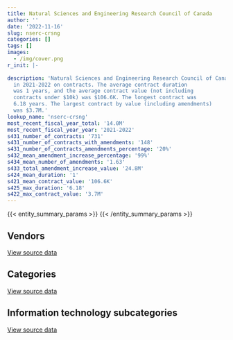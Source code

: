 ```yaml
---
title: Natural Sciences and Engineering Research Council of Canada
author: ''
date: '2022-11-16'
slug: nserc-crsng
categories: []
tags: []
images:
  - /img/cover.png
r_init: |-
  
description: 'Natural Sciences and Engineering Research Council of Canada spent an estimated $14.0M
  in 2021-2022 on contracts. The average contract duration
  was 1 years, and the average contract value (not including
  contracts under $10k) was $106.6K. The longest contract was
  6.18 years. The largest contract by value (including amendments)
  was $3.7M.'
lookup_name: 'nserc-crsng'
most_recent_fiscal_year_total: '14.0M'
most_recent_fiscal_year_year: '2021-2022'
s431_number_of_contracts: '731'
s431_number_of_contracts_with_amendments: '148'
s431_number_of_contracts_amendments_percentage: '20%'
s432_mean_amendment_increase_percentage: '99%'
s434_mean_number_of_amendments: '1.63'
s433_total_amendment_increase_value: '24.8M'
s424_mean_duration: '1'
s421_mean_contract_value: '106.6K'
s425_max_duration: '6.18'
s422_max_contract_value: '3.7M'
---
```


<script src="/rmarkdown-libs/htmlwidgets/htmlwidgets.js"></script>
<link href="/rmarkdown-libs/datatables-css/datatables-crosstalk.css" rel="stylesheet" />
<script src="/rmarkdown-libs/datatables-binding/datatables.js"></script>
<script src="/rmarkdown-libs/jquery/jquery-3.6.0.min.js"></script>
<link href="/rmarkdown-libs/dt-core-bootstrap/css/dataTables.bootstrap.min.css" rel="stylesheet" />
<link href="/rmarkdown-libs/dt-core-bootstrap/css/dataTables.bootstrap.extra.css" rel="stylesheet" />
<script src="/rmarkdown-libs/dt-core-bootstrap/js/jquery.dataTables.min.js"></script>
<script src="/rmarkdown-libs/dt-core-bootstrap/js/dataTables.bootstrap.min.js"></script>
<link href="/rmarkdown-libs/crosstalk/css/crosstalk.min.css" rel="stylesheet" />
<script src="/rmarkdown-libs/crosstalk/js/crosstalk.min.js"></script>
<script src="/rmarkdown-libs/htmlwidgets/htmlwidgets.js"></script>
<link href="/rmarkdown-libs/datatables-css/datatables-crosstalk.css" rel="stylesheet" />
<script src="/rmarkdown-libs/datatables-binding/datatables.js"></script>
<script src="/rmarkdown-libs/jquery/jquery-3.6.0.min.js"></script>
<link href="/rmarkdown-libs/dt-core-bootstrap/css/dataTables.bootstrap.min.css" rel="stylesheet" />
<link href="/rmarkdown-libs/dt-core-bootstrap/css/dataTables.bootstrap.extra.css" rel="stylesheet" />
<script src="/rmarkdown-libs/dt-core-bootstrap/js/jquery.dataTables.min.js"></script>
<script src="/rmarkdown-libs/dt-core-bootstrap/js/dataTables.bootstrap.min.js"></script>
<link href="/rmarkdown-libs/crosstalk/css/crosstalk.min.css" rel="stylesheet" />
<script src="/rmarkdown-libs/crosstalk/js/crosstalk.min.js"></script>
<script src="/rmarkdown-libs/htmlwidgets/htmlwidgets.js"></script>
<link href="/rmarkdown-libs/datatables-css/datatables-crosstalk.css" rel="stylesheet" />
<script src="/rmarkdown-libs/datatables-binding/datatables.js"></script>
<script src="/rmarkdown-libs/jquery/jquery-3.6.0.min.js"></script>
<link href="/rmarkdown-libs/dt-core-bootstrap/css/dataTables.bootstrap.min.css" rel="stylesheet" />
<link href="/rmarkdown-libs/dt-core-bootstrap/css/dataTables.bootstrap.extra.css" rel="stylesheet" />
<script src="/rmarkdown-libs/dt-core-bootstrap/js/jquery.dataTables.min.js"></script>
<script src="/rmarkdown-libs/dt-core-bootstrap/js/dataTables.bootstrap.min.js"></script>
<link href="/rmarkdown-libs/crosstalk/css/crosstalk.min.css" rel="stylesheet" />
<script src="/rmarkdown-libs/crosstalk/js/crosstalk.min.js"></script>

{{< entity_summary_params >}}
{{< /entity_summary_params >}}

## Vendors

<div id="htmlwidget-1" style="width:100%;height:auto;" class="datatables html-widget"></div>
<script type="application/json" data-for="htmlwidget-1">{"x":{"style":"bootstrap","filter":"none","vertical":false,"data":[["<a href=\"/vendors/access_2_networks/\">Access 2 Networks<\/a>","<a href=\"/vendors/adrm_technology_consulting/\">ADRM Technology Consulting<\/a>","<a href=\"/vendors/advanced_business_interiors/\">Advanced Business Interiors<\/a>","<a href=\"/vendors/advanced_chippewa_technologies/\">Advanced Chippewa Technologies<\/a>","<a href=\"/vendors/amazon/\">Amazon<\/a>","<a href=\"/vendors/applied_electonics/\">Applied Electonics<\/a>","<a href=\"/vendors/artemp_personnel_services/\">Artemp Personnel Services<\/a>","<a href=\"/vendors/asokan_business_interiors/\">Asokan Business Interiors<\/a>","<a href=\"/vendors/bdo_canada/\">BDO Canada<\/a>","<a href=\"/vendors/bell_canada/\">Bell Canada<\/a>","<a href=\"/vendors/blackberry/\">Blackberry<\/a>","<a href=\"/vendors/breckenhill/\">Breckenhill<\/a>","<a href=\"/vendors/cache_computer_consulting/\">Cache Computer Consulting<\/a>","<a href=\"/vendors/calytera_software/\">Calytera Software<\/a>","<a href=\"/vendors/canadian_corps_of_commissionaires/\">Canadian Corps of Commissionaires<\/a>","<a href=\"/vendors/cansel_survey_equipment/\">Cansel Survey Equipment<\/a>","<a href=\"/vendors/cdw_canada/\">CDW Canada<\/a>","<a href=\"/vendors/cgi/\">CGI<\/a>","<a href=\"/vendors/cision_canada/\">Cision Canada<\/a>","<a href=\"/vendors/citrix/\">Citrix<\/a>","<a href=\"/vendors/cofomo/\">Cofomo<\/a>","<a href=\"/vendors/colliers_project_leaders/\">Colliers Project Leaders<\/a>","<a href=\"/vendors/commvault_systems/\">Commvault Systems<\/a>","<a href=\"/vendors/compucom_canada/\">Compucom Canada<\/a>","<a href=\"/vendors/conexsys/\">CONEXSYS<\/a>","<a href=\"/vendors/coradix_technology_consulting/\">Coradix Technology Consulting<\/a>","<a href=\"/vendors/csdc_systems/\">CSDC Systems<\/a>","<a href=\"/vendors/dell_computer/\">Dell Computer<\/a>","<a href=\"/vendors/deloitte/\">Deloitte<\/a>","<a href=\"/vendors/dls_technology/\">DLS Technology<\/a>","<a href=\"/vendors/dynamic_personnel_consultants/\">Dynamic Personnel Consultants<\/a>","<a href=\"/vendors/eagle_professional_resources/\">Eagle Professional Resources<\/a>","<a href=\"/vendors/ecole_de_langues_abce/\">Ecole De Langues Abce<\/a>","<a href=\"/vendors/elsevier/\">Elsevier<\/a>","<a href=\"/vendors/entrust/\">Entrust<\/a>","<a href=\"/vendors/ernst_young/\">Ernst Young<\/a>","<a href=\"/vendors/excel_human_resources/\">Excel Human Resources<\/a>","<a href=\"/vendors/forrester_research/\">Forrester Research<\/a>","<a href=\"/vendors/freebalance/\">FreeBalance<\/a>","<a href=\"/vendors/gartner/\">Gartner<\/a>","<a href=\"/vendors/gc_strategies/\">GC Strategies<\/a>","<a href=\"/vendors/global_knowledge/\">Global Knowledge<\/a>","<a href=\"/vendors/global_upholstery/\">Global Upholstery<\/a>","<a href=\"/vendors/goss_gilroy/\">Goss Gilroy<\/a>","<a href=\"/vendors/graybridge_international_consulting/\">Graybridge International Consulting<\/a>","<a href=\"/vendors/ibm_canada/\">IBM Canada<\/a>","<a href=\"/vendors/insa/\">INSA<\/a>","<a href=\"/vendors/integra_networks/\">Integra Networks<\/a>","<a href=\"/vendors/itex/\">ITEX<\/a>","<a href=\"/vendors/korn_ferry_ca/\">Korn Ferry Ca<\/a>","<a href=\"/vendors/kpmg/\">KPMG<\/a>","<a href=\"/vendors/lean_agility/\">Lean Agility<\/a>","<a href=\"/vendors/leo_pisces_services_group/\">Leo Pisces Services Group<\/a>","<a href=\"/vendors/linovati/\">Linovati<\/a>","<a href=\"/vendors/lumina_it/\">Lumina IT<\/a>","<a href=\"/vendors/lwg_architectural_interiors/\">Lwg Architectural Interiors<\/a>","<a href=\"/vendors/maverin/\">Maverin<\/a>","<a href=\"/vendors/meltwater/\">Meltwater<\/a>","<a href=\"/vendors/messa_computing/\">Messa Computing<\/a>","<a href=\"/vendors/microsoft_canada/\">Microsoft Canada<\/a>","<a href=\"/vendors/mindwire_systems/\">Mindwire Systems<\/a>","<a href=\"/vendors/mnp/\">MNP<\/a>","<a href=\"/vendors/mobile_resource_group/\">Mobile Resource Group<\/a>","<a href=\"/vendors/newfound_recruiting/\">Newfound Recruiting<\/a>","<a href=\"/vendors/nisha_techonologies/\">Nisha Techonologies<\/a>","<a href=\"/vendors/nitam_solutions/\">Nitam Solutions<\/a>","<a href=\"/vendors/northern_micro/\">Northern Micro<\/a>","<a href=\"/vendors/open_storage_solutions/\">Open Storage Solutions<\/a>","<a href=\"/vendors/openframe_technologies/\">OpenFrame Technologies<\/a>","<a href=\"/vendors/opentext/\">OpenText<\/a>","<a href=\"/vendors/oracle_canada/\">Oracle Canada<\/a>","<a href=\"/vendors/orangutech/\">Orangutech<\/a>","<a href=\"/vendors/pleiad_canada/\">Pleiad Canada<\/a>","<a href=\"/vendors/portage_personnel/\">Portage Personnel<\/a>","<a href=\"/vendors/pra/\">PRA<\/a>","<a href=\"/vendors/pricewaterhouse_coopers/\">Pricewaterhouse Coopers<\/a>","<a href=\"/vendors/prologic_systems/\">Prologic Systems<\/a>","<a href=\"/vendors/promaxis/\">Promaxis<\/a>","<a href=\"/vendors/proquest/\">ProQuest<\/a>","<a href=\"/vendors/protak_consulting_group/\">Protak Consulting Group<\/a>","<a href=\"/vendors/qmr/\">QMR<\/a>","<a href=\"/vendors/quantum_management_services/\">Quantum Management Services<\/a>","<a href=\"/vendors/quintet_consulting/\">Quintet Consulting<\/a>","<a href=\"/vendors/raymond_chabot_grant_thornton/\">Raymond Chabot Grant Thornton<\/a>","<a href=\"/vendors/rhea/\">RHEA<\/a>","<a href=\"/vendors/ricoh/\">Ricoh<\/a>","<a href=\"/vendors/rogers/\">Rogers<\/a>","<a href=\"/vendors/salesforce_canada/\">Salesforce Canada<\/a>","<a href=\"/vendors/samson_associes/\">Samson Associes<\/a>","<a href=\"/vendors/sap/\">SAP<\/a>","<a href=\"/vendors/sdl_international_canada/\">SDL International Canada<\/a>","<a href=\"/vendors/si_systems/\">SI Systems<\/a>","<a href=\"/vendors/simplex_grinnell/\">Simplex Grinnell<\/a>","<a href=\"/vendors/softchoice/\">Softchoice<\/a>","<a href=\"/vendors/softsim_technologies/\">Softsim Technologies<\/a>","<a href=\"/vendors/sra_staffing_solutions/\">SRA Staffing Solutions<\/a>","<a href=\"/vendors/stoneworks_technologies/\">Stoneworks Technologies<\/a>","<a href=\"/vendors/systemscope/\">Systemscope<\/a>","<a href=\"/vendors/teknion/\">Teknion<\/a>","<a href=\"/vendors/tes_contract_services/\">TES Contract Services<\/a>","<a href=\"/vendors/the_aim_group/\">The AIM Group<\/a>","<a href=\"/vendors/the_right_door_consulting/\">The Right Door Consulting<\/a>","<a href=\"/vendors/totem_offisource/\">Totem Offisource<\/a>","<a href=\"/vendors/toyota/\">Toyota<\/a>","<a href=\"/vendors/transpolar_technology/\">Transpolar Technology<\/a>","<a href=\"/vendors/turtle_island_staffing/\">Turtle Island Staffing<\/a>","<a href=\"/vendors/university_of_ottawa/\">University of Ottawa<\/a>","<a href=\"/vendors/veritaaq_technology_house/\">Veritaaq Technology House<\/a>","<a href=\"/vendors/versatil_bpi/\">Versatil Bpi<\/a>","<a href=\"/vendors/vmware/\">VMware<\/a>","<a href=\"/vendors/zernam_enterprise/\">Zernam Enterprise<\/a>"],[517245.38,437926.18,29624.21,null,null,10401.65,18063.5,10345.15,76862.06,null,33596.51,24860,124300,null,60144.93,1252.91,41873.35,24860,34984.8,24645.09,442682.75,null,null,150124.27,37687.22,null,12838.13,41374.5,13493.55,123619.51,33666.67,15084.99,null,24346.98,10740.61,78108.45,455622.27,null,88367.13,399818.38,1097241.39,null,11625.99,8128.39,16550.79,20594.55,4419.82,null,72335.58,null,41475.24,11288.7,null,24860,24408,null,null,null,10871.25,82348.75,24565.07,2019567.21,null,null,1013409.36,25626.14,null,191955.31,116974.45,21767.37,25079.42,526798.97,7688.19,null,53937.44,17270.76,24007.64,null,22918.57,13138.3,null,null,52725.61,23672.01,null,92353.81,53556.61,null,82179.18,null,null,null,22140.66,326615.84,null,null,122428.79,null,null,157762.45,null,null,189500.82,null,null,10842.58,2755.6,11907.28,null,28136.16,null],[288884.25,439125.98,8164.35,10262.66,null,null,18112.99,24543.05,411866.7,null,154002.95,null,39550,null,null,12367.03,null,null,11162.48,null,405312.99,517667.71,10432.16,32096.71,null,21495.7,13496.08,null,25059.45,36964.27,null,72646.14,null,157409,13234.91,83824.27,609201.22,null,23268.96,1021109.14,1527842.43,6898.94,null,16807.86,56777.13,26670.14,6364.53,30106.67,326326.73,null,17385.51,19775,null,null,null,21718.6,null,null,7658.13,335412.66,37666.63,1904971.93,null,null,1005684.78,427960.45,10283,null,95026.64,null,112333.01,448941.8,136580.49,6692.72,22101.47,86590.37,null,20843.8,39990.26,null,2172.25,41496.41,18068.89,35313.99,24973,354446.62,53703.34,null,232910.53,19841.66,18301.93,44279.9,28556.16,390516.1,171548.61,119267.54,210033.15,null,140823.43,158194.68,106835.85,117812.46,null,43825.36,18160.59,18593.3,53081.55,65045.72,85223.71,22001.47,29347.49],[98274.69,437926.18,null,null,29835.62,null,null,null,335346.06,28137,46602.06,null,null,null,137780.18,13293.27,null,28250,44902.73,66507.4,765113.92,1211209.69,11541.93,null,null,17253.13,10295.34,null,null,73140.79,null,18062.29,16221.83,null,3275.3,39788.67,332970.37,23564.38,90791.58,945542.08,1523668,16141.76,null,null,28259.71,44340.94,null,null,11671.26,32528.93,null,null,90092.24,null,null,null,null,29097.5,11180.87,319592.01,25789.09,1342910.43,null,310750,24973,null,130267.45,null,94767,null,49143.84,491456.97,31530.21,19834.03,31750.09,null,null,21613.6,34856.69,null,68058.52,22093.37,null,null,null,225863.06,53556.61,4721.77,101521.63,118469.21,18486.8,288610.05,36571.92,263867.22,264254.5,148575.6,151753.1,56982.41,null,157762.45,175076.56,141881.15,null,null,27793.66,2876.87,52936.52,null,null,16660.65,null],[119896.35,444429.39,null,null,90000,null,null,null,234782.44,null,127279.09,null,39550,8832.56,133396.76,null,null,24999,44902.73,58105.07,983909.03,null,null,null,null,null,null,null,null,null,null,null,22093.17,null,null,39788.67,501573.88,23435.62,null,731548.45,1523668,null,null,null,28259.71,115781.38,null,null,33049.83,32528.93,null,null,316189.11,null,null,null,203552.92,null,null,321582.03,null,1602778.45,67619.2,310750,109969.34,null,297401.75,null,null,null,126517.7,491906.76,null,null,100788.94,null,null,21613.6,24096.76,null,49847.8,45956.18,null,null,null,139730.17,53556.61,10529.97,27121.77,null,null,288610.05,136463.92,87329.51,434070.9,148575.6,590314.89,199986.33,null,157762.45,185094,59832.1,null,null,null,44735.25,52936.52,null,null,60070.09,null]],"container":"<table class=\"table table-striped table-hover row-border order-column display\">\n  <thead>\n    <tr>\n      <th>Vendor<\/th>\n      <th>2018-2019<\/th>\n      <th>2019-2020<\/th>\n      <th>2020-2021<\/th>\n      <th>2021-2022<\/th>\n    <\/tr>\n  <\/thead>\n<\/table>","options":{"order":[[4,"desc"]],"pageLength":10,"autoWidth":true,"columnDefs":[{"targets":1,"render":"function(data, type, row, meta) {\n    return type !== 'display' ? data : DTWidget.formatCurrency(data, \"$\", 2, 3, \",\", \".\", true, null);\n  }"},{"targets":2,"render":"function(data, type, row, meta) {\n    return type !== 'display' ? data : DTWidget.formatCurrency(data, \"$\", 2, 3, \",\", \".\", true, null);\n  }"},{"targets":3,"render":"function(data, type, row, meta) {\n    return type !== 'display' ? data : DTWidget.formatCurrency(data, \"$\", 2, 3, \",\", \".\", true, null);\n  }"},{"targets":4,"render":"function(data, type, row, meta) {\n    return type !== 'display' ? data : DTWidget.formatCurrency(data, \"$\", 2, 3, \",\", \".\", true, null);\n  }"},{"width":"16%","targets":[1,2,3,4]},{"className":"dt-right","targets":[1,2,3,4]}],"orderClasses":false}},"evals":["options.columnDefs.0.render","options.columnDefs.1.render","options.columnDefs.2.render","options.columnDefs.3.render"],"jsHooks":[]}</script>
<p class="text-right">
<a href="https://github.com/GoC-Spending/contracts-data/tree/main/data/out/departments/nserc-crsng/summary_by_fiscal_year_by_vendor.csv" class="source-data-link btn btn-link">View source data</a>
</p>

## Categories

<div id="htmlwidget-2" style="width:100%;height:auto;" class="datatables html-widget"></div>
<script type="application/json" data-for="htmlwidget-2">{"x":{"style":"bootstrap","filter":"none","vertical":false,"data":[["<a href=\"/categories/office_management/\">Office management<\/a>","<a href=\"/categories/professional_services/\">Professional services<\/a>","<a href=\"/categories/information_technology/\">Information technology<\/a>","<a href=\"/categories/medical/\">Medical<\/a>","<a href=\"/categories/transportation_and_logistics/\">Transportation and logistics<\/a>","<a href=\"/categories/industrial_products_and_services/\">Industrial products and services<\/a>","<a href=\"/categories/travel/\">Travel<\/a>","<a href=\"/categories/security_and_protection/\">Security and protection<\/a>","<a href=\"/categories/human_capital/\">Human capital<\/a>"],[480580.46,1547194.17,9957726.03,23429.03,null,22140.66,415404.19,60144.93,360618.97],[830388.17,3287359.25,11061036.51,null,43825.36,null,236518.98,null,534186.61],[273658.87,4242651.19,9503443.57,null,null,7813.07,263858.16,137780.18,411052.01],[168257.67,2864171.79,10426586.1,null,null,2613.93,171236.27,133396.76,205042.02]],"container":"<table class=\"table table-striped table-hover row-border order-column display\">\n  <thead>\n    <tr>\n      <th>Category<\/th>\n      <th>2018-2019<\/th>\n      <th>2019-2020<\/th>\n      <th>2020-2021<\/th>\n      <th>2021-2022<\/th>\n    <\/tr>\n  <\/thead>\n<\/table>","options":{"order":[[4,"desc"]],"dom":"t","pageLength":30,"autoWidth":true,"columnDefs":[{"targets":1,"render":"function(data, type, row, meta) {\n    return type !== 'display' ? data : DTWidget.formatCurrency(data, \"$\", 2, 3, \",\", \".\", true, null);\n  }"},{"targets":2,"render":"function(data, type, row, meta) {\n    return type !== 'display' ? data : DTWidget.formatCurrency(data, \"$\", 2, 3, \",\", \".\", true, null);\n  }"},{"targets":3,"render":"function(data, type, row, meta) {\n    return type !== 'display' ? data : DTWidget.formatCurrency(data, \"$\", 2, 3, \",\", \".\", true, null);\n  }"},{"targets":4,"render":"function(data, type, row, meta) {\n    return type !== 'display' ? data : DTWidget.formatCurrency(data, \"$\", 2, 3, \",\", \".\", true, null);\n  }"},{"width":"16%","targets":[1,2,3,4]},{"className":"dt-right","targets":[1,2,3,4]}],"orderClasses":false,"lengthMenu":[10,25,30,50,100]}},"evals":["options.columnDefs.0.render","options.columnDefs.1.render","options.columnDefs.2.render","options.columnDefs.3.render"],"jsHooks":[]}</script>
<p class="text-right">
<a href="https://github.com/GoC-Spending/contracts-data/tree/main/data/out/departments/nserc-crsng/summary_by_fiscal_year_by_category.csv" class="source-data-link btn btn-link">View source data</a>
</p>
<h2>Information technology subcategories</h2>
<div id="htmlwidget-3" style="width:100%;height:auto;" class="datatables html-widget"></div>
<script type="application/json" data-for="htmlwidget-3">{"x":{"style":"bootstrap","filter":"none","vertical":false,"data":[["<a href=\"/it_subcategories/it_consulting_services/\">IT consulting services<\/a>","<a href=\"/it_subcategories/it_devices_equipment/\">IT devices & equipment<\/a>","<a href=\"/it_subcategories/it_other/\">Other IT (incl. telecommunications)<\/a>","<a href=\"/it_subcategories/it_software_licensing/\">IT software licensing<\/a>"],[6017422.52,1866066.89,270540.35,1803696.26],[6389249.33,1900856.12,64090.3,2706840.75],[6386881.68,570891.52,99624.45,2446045.92],[6453659.88,1267180.84,76094.46,2629650.93]],"container":"<table class=\"table table-striped table-hover row-border order-column display\">\n  <thead>\n    <tr>\n      <th>IT subcategory<\/th>\n      <th>2018-2019<\/th>\n      <th>2019-2020<\/th>\n      <th>2020-2021<\/th>\n      <th>2021-2022<\/th>\n    <\/tr>\n  <\/thead>\n<\/table>","options":{"order":[[4,"desc"]],"dom":"t","pageLength":30,"autoWidth":true,"columnDefs":[{"targets":1,"render":"function(data, type, row, meta) {\n    return type !== 'display' ? data : DTWidget.formatCurrency(data, \"$\", 2, 3, \",\", \".\", true, null);\n  }"},{"targets":2,"render":"function(data, type, row, meta) {\n    return type !== 'display' ? data : DTWidget.formatCurrency(data, \"$\", 2, 3, \",\", \".\", true, null);\n  }"},{"targets":3,"render":"function(data, type, row, meta) {\n    return type !== 'display' ? data : DTWidget.formatCurrency(data, \"$\", 2, 3, \",\", \".\", true, null);\n  }"},{"targets":4,"render":"function(data, type, row, meta) {\n    return type !== 'display' ? data : DTWidget.formatCurrency(data, \"$\", 2, 3, \",\", \".\", true, null);\n  }"},{"width":"16%","targets":[1,2,3,4]},{"className":"dt-right","targets":[1,2,3,4]}],"orderClasses":false,"lengthMenu":[10,25,30,50,100]}},"evals":["options.columnDefs.0.render","options.columnDefs.1.render","options.columnDefs.2.render","options.columnDefs.3.render"],"jsHooks":[]}</script>
<p class="text-right">
<a href="https://github.com/GoC-Spending/contracts-data/tree/main/data/out/departments/nserc-crsng/summary_by_fiscal_year_by_it_subcategory.csv" class="source-data-link btn btn-link">View source data</a>
</p>
